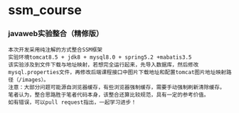 # ssm_course
### javaweb实验整合（精修版）
    本次开发采用纯注解的方式整合SSM框架
    实验环境tomcat8.5 + jdk8 + mysql8.0 + spring5.2 +mabatis3.5
    该实验涉及到文件下载与地址映射，若想完全运行起来，先导入数据库，然后修改mysql.properties文件，再修改后端课程接口中图片下载地址和配置tomcat图片地址映射路径（/images）。
    注意：大部分问题可能源自浏览器缓存，有些浏览器强制缓存，需要手动强制刷新清除缓存。
    笔者认为，整合思路胜于笔者代码本身，该整合还算比较规范，具有一定的参考价值。
    如有错误，可以pull request指出，一起学习进步！

